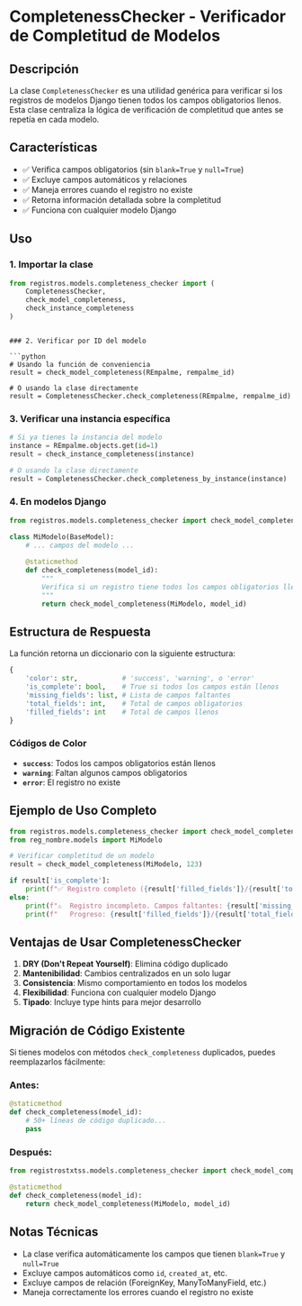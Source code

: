 # CompletenessChecker - Verificador de Completitud de Modelos

## Descripción

La clase `CompletenessChecker` es una utilidad genérica para verificar si los registros de modelos Django tienen todos los campos obligatorios llenos. Esta clase centraliza la lógica de verificación de completitud que antes se repetía en cada modelo.

## Características

- ✅ Verifica campos obligatorios (sin `blank=True` y `null=True`)
- ✅ Excluye campos automáticos y relaciones
- ✅ Maneja errores cuando el registro no existe
- ✅ Retorna información detallada sobre la completitud
- ✅ Funciona con cualquier modelo Django

## Uso

### 1. Importar la clase

```python
from registros.models.completeness_checker import (
    CompletenessChecker, 
    check_model_completeness, 
    check_instance_completeness
)
```
```

### 2. Verificar por ID del modelo

```python
# Usando la función de conveniencia
result = check_model_completeness(REmpalme, rempalme_id)

# O usando la clase directamente
result = CompletenessChecker.check_completeness(REmpalme, rempalme_id)
```

### 3. Verificar una instancia específica

```python
# Si ya tienes la instancia del modelo
instance = REmpalme.objects.get(id=1)
result = check_instance_completeness(instance)

# O usando la clase directamente
result = CompletenessChecker.check_completeness_by_instance(instance)
```

### 4. En modelos Django

```python
from registros.models.completeness_checker import check_model_completeness

class MiModelo(BaseModel):
    # ... campos del modelo ...
    
    @staticmethod
    def check_completeness(model_id):
        """
        Verifica si un registro tiene todos los campos obligatorios llenos.
        """
        return check_model_completeness(MiModelo, model_id)
```

## Estructura de Respuesta

La función retorna un diccionario con la siguiente estructura:

```python
{
    'color': str,           # 'success', 'warning', o 'error'
    'is_complete': bool,    # True si todos los campos están llenos
    'missing_fields': list, # Lista de campos faltantes
    'total_fields': int,    # Total de campos obligatorios
    'filled_fields': int    # Total de campos llenos
}
```

### Códigos de Color

- **`success`**: Todos los campos obligatorios están llenos
- **`warning`**: Faltan algunos campos obligatorios
- **`error`**: El registro no existe

## Ejemplo de Uso Completo

```python
from registros.models.completeness_checker import check_model_completeness
from reg_nombre.models import MiModelo

# Verificar completitud de un modelo
result = check_model_completeness(MiModelo, 123)

if result['is_complete']:
    print(f"✅ Registro completo ({result['filled_fields']}/{result['total_fields']} campos)")
else:
    print(f"⚠️  Registro incompleto. Campos faltantes: {result['missing_fields']}")
    print(f"   Progreso: {result['filled_fields']}/{result['total_fields']} campos")
```

## Ventajas de Usar CompletenessChecker

1. **DRY (Don't Repeat Yourself)**: Elimina código duplicado
2. **Mantenibilidad**: Cambios centralizados en un solo lugar
3. **Consistencia**: Mismo comportamiento en todos los modelos
4. **Flexibilidad**: Funciona con cualquier modelo Django
5. **Tipado**: Incluye type hints para mejor desarrollo

## Migración de Código Existente

Si tienes modelos con métodos `check_completeness` duplicados, puedes reemplazarlos fácilmente:

### Antes:
```python
@staticmethod
def check_completeness(model_id):
    # 50+ líneas de código duplicado...
    pass
```

### Después:
```python
from registrostxtss.models.completeness_checker import check_model_completeness

@staticmethod
def check_completeness(model_id):
    return check_model_completeness(MiModelo, model_id)
```

## Notas Técnicas

- La clase verifica automáticamente los campos que tienen `blank=True` y `null=True`
- Excluye campos automáticos como `id`, `created_at`, etc.
- Excluye campos de relación (ForeignKey, ManyToManyField, etc.)
- Maneja correctamente los errores cuando el registro no existe 